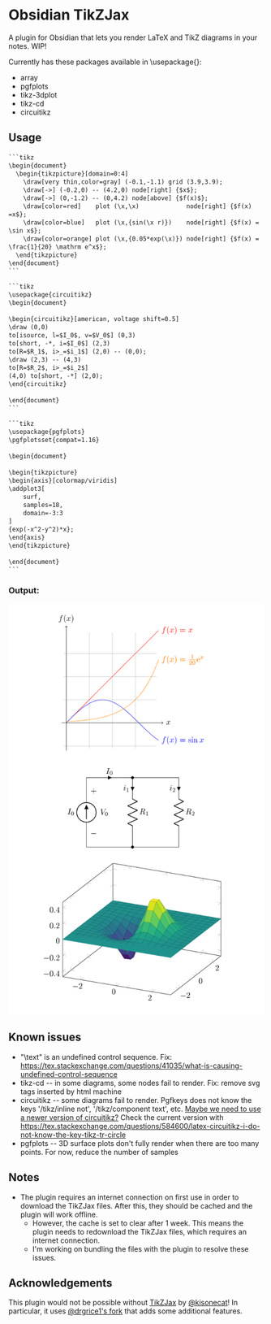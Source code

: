 # Obsidian TikZJax
A plugin for Obsidian that lets you render LaTeX and TikZ diagrams in your notes. WIP!

Currently has these packages available in \usepackage{}:
- array
- pgfplots
- tikz-3dplot
- tikz-cd
- circuitikz


## Usage
````
```tikz
\begin{document}
  \begin{tikzpicture}[domain=0:4]
    \draw[very thin,color=gray] (-0.1,-1.1) grid (3.9,3.9);
    \draw[->] (-0.2,0) -- (4.2,0) node[right] {$x$};
    \draw[->] (0,-1.2) -- (0,4.2) node[above] {$f(x)$};
    \draw[color=red]    plot (\x,\x)             node[right] {$f(x) =x$};
    \draw[color=blue]   plot (\x,{sin(\x r)})    node[right] {$f(x) = \sin x$};
    \draw[color=orange] plot (\x,{0.05*exp(\x)}) node[right] {$f(x) = \frac{1}{20} \mathrm e^x$};
  \end{tikzpicture}
\end{document}
```
````


````
```tikz
\usepackage{circuitikz}
\begin{document}

\begin{circuitikz}[american, voltage shift=0.5]
\draw (0,0)
to[isource, l=$I_0$, v=$V_0$] (0,3)
to[short, -*, i=$I_0$] (2,3)
to[R=$R_1$, i>_=$i_1$] (2,0) -- (0,0);
\draw (2,3) -- (4,3)
to[R=$R_2$, i>_=$i_2$]
(4,0) to[short, -*] (2,0);
\end{circuitikz}

\end{document}
```
````


````
```tikz
\usepackage{pgfplots}
\pgfplotsset{compat=1.16}

\begin{document}

\begin{tikzpicture}
\begin{axis}[colormap/viridis]
\addplot3[
	surf,
	samples=18,
	domain=-3:3
]
{exp(-x^2-y^2)*x};
\end{axis}
\end{tikzpicture}

\end{document}
```
````

### Output:
![screenshot](./screenshot.png)


## Known issues
- "\text" is an undefined control sequence. Fix: https://tex.stackexchange.com/questions/41035/what-is-causing-undefined-control-sequence
- tikz-cd -- in some diagrams, some nodes fail to render. Fix: remove svg tags inserted by html machine
- circuitikz -- some diagrams fail to render. Pgfkeys does not know the keys '/tikz/inline not', '/tikz/component text', etc. [Maybe we need to use a newer version of circuitikz?](https://tex.stackexchange.com/questions/510268/trouble-with-pfgkeys-and-circuitikz-with-dipchips) Check the current version with https://tex.stackexchange.com/questions/584600/latex-circuitikz-i-do-not-know-the-key-tikz-tr-circle
- pgfplots -- 3D surface plots don't fully render when there are too many points. For now, reduce the number of samples


## Notes
- The plugin requires an internet connection on first use in order to download the TikZJax files. After this, they should be cached and the plugin will work offline.
	- However, the cache is set to clear after 1 week. This means the plugin needs to redownload the TikZJax files, which requires an internet connection.
	- I'm working on bundling the files with the plugin to resolve these issues.


## Acknowledgements
This plugin would not be possible without [TikZJax](https://github.com/kisonecat/tikzjax) by [@kisonecat](https://github.com/kisonecat)! In particular, it uses
[@drgrice1's fork](https://github.com/drgrice1/tikzjax/tree/ww-modifications) that adds some additional features.
